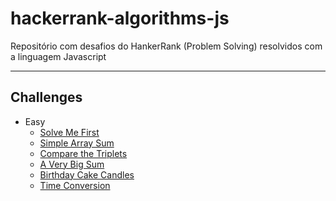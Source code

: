 # hackerrank-algorithms-js
Repositório com desafios do HankerRank (Problem Solving) resolvidos com a linguagem Javascript

---

## Challenges

- Easy
    - [Solve Me First](./00-solve-me-first.js)
    - [Simple Array Sum](./01-simple-array-sum.js)
    - [Compare the Triplets](./02-compare-the-triplets.js)
    - [A Very Big Sum](./03-a-very-big-sum.js)
    - [Birthday Cake Candles](./05-birthday-cake-candles.js)
    - [Time Conversion](./04-time-conversion.js)
    